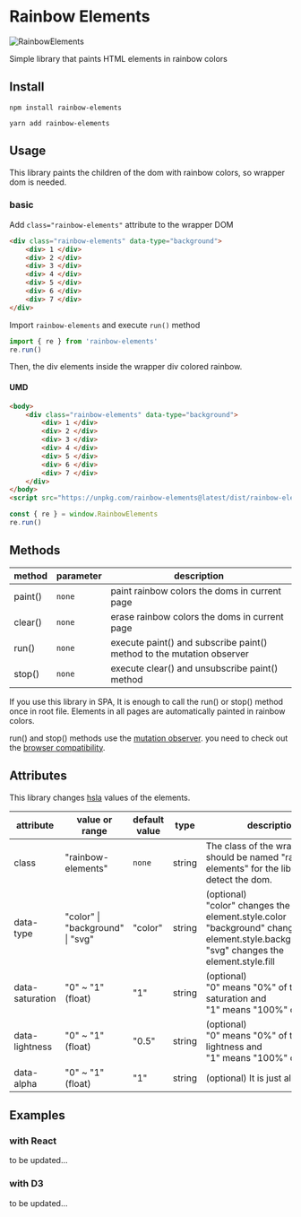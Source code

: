 # Rainbow Elements

  

![RainbowElements](https://user-images.githubusercontent.com/32071079/112425531-95e05b80-8d79-11eb-8093-8c3a5c53ece8.png)

  

Simple library that paints HTML elements in rainbow colors



## Install

```shell
npm install rainbow-elements
```

```shell
yarn add rainbow-elements
```

  

## Usage

This library paints the children of the dom with rainbow colors, so wrapper dom is needed.  

### basic

Add `class="rainbow-elements"` attribute to the wrapper DOM

```html
<div class="rainbow-elements" data-type="background">
    <div> 1 </div>
    <div> 2 </div>
    <div> 3 </div>
    <div> 4 </div>
    <div> 5 </div>
    <div> 6 </div>
    <div> 7 </div>
</div>
```

Import `rainbow-elements` and execute `run()` method

```js
import { re } from 'rainbow-elements'
re.run()
```

Then, the div elements inside the wrapper div colored rainbow.  

  

#### UMD

```html
<body>
    <div class="rainbow-elements" data-type="background">
        <div> 1 </div>
        <div> 2 </div>
        <div> 3 </div>
        <div> 4 </div>
        <div> 5 </div>
        <div> 6 </div>
        <div> 7 </div>
	</div>
</body>
<script src="https://unpkg.com/rainbow-elements@latest/dist/rainbow-elements.js"></script>
```

```js
const { re } = window.RainbowElements
re.run()
```

  

  

## Methods

| method  | parameter | description                                                  |
| ------- | --------- | ------------------------------------------------------------ |
| paint() | `none`    | paint rainbow colors the doms in current page                |
| clear() | `none`    | erase rainbow colors the doms in current page                |
| run()   | `none`    | execute paint() and subscribe paint() method to the mutation observer |
| stop()  | `none`    | execute clear() and unsubscribe paint() method               |

If you use this library in SPA, It is enough to call the run() or stop() method once in root file. Elements in all pages are automatically painted in rainbow colors.

run() and stop() methods use the [mutation observer](https://developer.mozilla.org/en-US/docs/Web/API/MutationObserver). you need to check out the [browser compatibility](https://developer.mozilla.org/en-US/docs/Web/API/MutationObserver#browser_compatibility).

  

## Attributes

This library changes [hsla](https://developer.mozilla.org/en-US/docs/Web/CSS/color_value#fully_saturated_colors) values of the elements.

| attribute       | value or range                    | default value | type   | description                                                  |
| --------------- | --------------------------------- | ------------- | ------ | ------------------------------------------------------------ |
| class           | "rainbow-elements"                | `none`        | string | The class of the wrapper dom should be named "rainbow-elements" for the library to detect the dom. |
| data-type       | "color"  \| "background" \| "svg" | "color"       | string | (optional)<br />"color" changes the element.style.color<br />"background" changes the element.style.backgroundColor<br />"svg" changes the element.style.fill |
| data-saturation | "0" ~ "1" (float)                 | "1"           | string | (optional)<br />"0" means "0%" of the saturation and <br />"1" means "100%" of that. |
| data-lightness  | "0" ~ "1" (float)                 | "0.5"         | string | (optional)<br />"0" means "0%" of the lightness and <br />"1" means "100%" of that. |
| data-alpha      | "0" ~ "1" (float)                 | "1"           | string | (optional) It is just alpha value                            |



## Examples

### with React

to be updated...

  

### with D3

to be updated...
